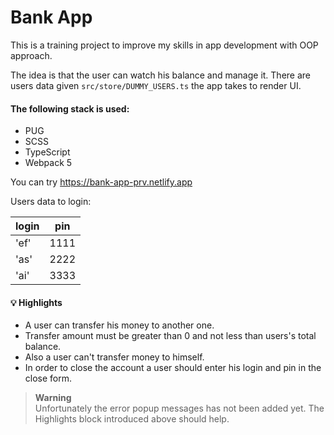 # Bank App

This is a training project to improve my skills in app development with OOP approach.

The idea is that the user can watch his balance and manage it. There are users data given `src/store/DUMMY_USERS.ts` the app takes to render UI.

#### The following stack is used:

- PUG
- SCSS
- TypeScript
- Webpack 5

You can try https://bank-app-prv.netlify.app

Users data to login:

| login | pin  |
| ----- | ---- |
| 'ef'  | 1111 |
| 'as'  | 2222 |
| 'ai'  | 3333 |

#### 💡 Highlights

- A user can transfer his money to another one.
- Transfer amount must be greater than 0 and not less than users's total balance.
- Also a user can't transfer money to himself.
- In order to close the account a user should enter his login and pin in the close form.

> **Warning**  
> Unfortunately the error popup messages has not been added yet. The Highlights block introduced above should help.

